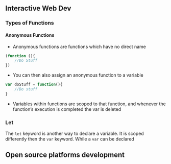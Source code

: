 ## Interactive Web Dev
### Types of Functions
#### Anonymous Functions
- Anonymous functions are functions which have no direct name 
```Javascript
(function (){
	//Do Stuff
})
```
- You can then also assign an anonymous function to a variable
```Javascript
var doStuff = function(){
	//Do stuff
}
```
- Variables within functions are scoped to that function, and whenever the function’s execution is completed the var is deleted

### Let
The `let` keyword is another way to declare a variable. It is scoped differently then the `var` keyword. While a `var` can be declared 

## Open source platforms development


 